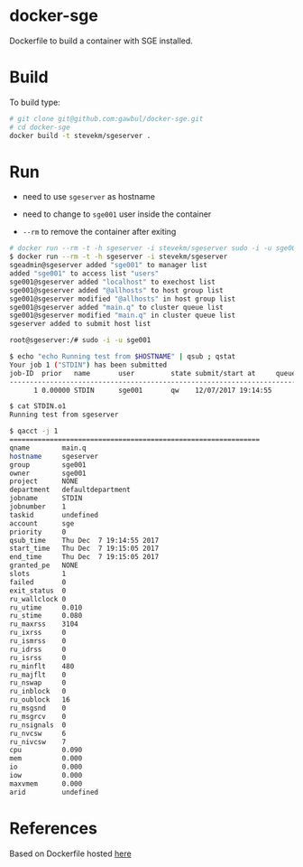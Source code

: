 docker-sge
==========

Dockerfile to build a container with SGE installed.

# Build

To build type:

```bash
# git clone git@github.com:gawbul/docker-sge.git
# cd docker-sge
docker build -t stevekm/sgeserver .
```

# Run

- need to use `sgeserver` as hostname

- need to change to `sge001` user inside the container

- `--rm` to remove the container after exiting

```bash
# docker run --rm -t -h sgeserver -i stevekm/sgeserver sudo -i -u sge001
$ docker run --rm -t -h sgeserver -i stevekm/sgeserver
sgeadmin@sgeserver added "sge001" to manager list
added "sge001" to access list "users"
sge001@sgeserver added "localhost" to exechost list
sge001@sgeserver added "@allhosts" to host group list
sge001@sgeserver modified "@allhosts" in host group list
sge001@sgeserver added "main.q" to cluster queue list
sge001@sgeserver modified "main.q" in cluster queue list
sgeserver added to submit host list

root@sgeserver:/# sudo -i -u sge001

$ echo "echo Running test from $HOSTNAME" | qsub ; qstat
Your job 1 ("STDIN") has been submitted
job-ID  prior   name       user         state submit/start at     queue                          slots ja-task-ID
-----------------------------------------------------------------------------------------------------------------
      1 0.00000 STDIN      sge001       qw    12/07/2017 19:14:55                                    1

$ cat STDIN.o1
Running test from sgeserver

$ qacct -j 1
==============================================================
qname        main.q
hostname     sgeserver
group        sge001
owner        sge001
project      NONE
department   defaultdepartment
jobname      STDIN
jobnumber    1
taskid       undefined
account      sge
priority     0
qsub_time    Thu Dec  7 19:14:55 2017
start_time   Thu Dec  7 19:15:05 2017
end_time     Thu Dec  7 19:15:05 2017
granted_pe   NONE
slots        1
failed       0
exit_status  0
ru_wallclock 0
ru_utime     0.010
ru_stime     0.080
ru_maxrss    3104
ru_ixrss     0
ru_ismrss    0
ru_idrss     0
ru_isrss     0
ru_minflt    480
ru_majflt    0
ru_nswap     0
ru_inblock   0
ru_oublock   16
ru_msgsnd    0
ru_msgrcv    0
ru_nsignals  0
ru_nvcsw     6
ru_nivcsw    7
cpu          0.090
mem          0.000
io           0.000
iow          0.000
maxvmem      0.000
arid         undefined
```

# References

Based on Dockerfile hosted [here](https://github.com/bgruening/docker-recipes/blob/621e80e37d1829494bc193ce3f20fe7f4833ec2a/freiburger-rna-tools/Dockerfile#L14
)
